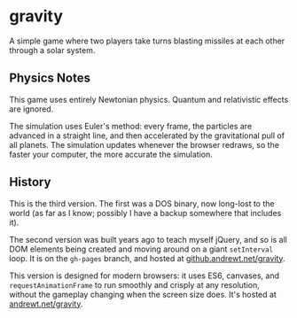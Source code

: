# gravity
A simple game where two players take turns blasting missiles at each other through a solar system.

## Physics Notes
This game uses entirely Newtonian physics. Quantum and relativistic effects are ignored.

The simulation uses Euler's method: every frame, the particles are advanced in a straight line, and then accelerated by the gravitational pull of all planets. The simulation updates whenever the browser redraws, so the faster your computer, the more accurate the simulation.

## History
This is the third version. The first was a DOS binary, now long-lost to the world (as far as I know; possibly I have a backup somewhere that includes it).

The second version was built years ago to teach myself jQuery, and so is all DOM elements being created and moving around on a giant `setInterval` loop. It is on the `gh-pages` branch, and hosted at [github.andrewt.net/gravity](http://github.andrewt.net/gravity).

This version is designed for modern browsers: it uses ES6, canvases, and `requestAnimationFrame` to run smoothly and crisply at any resolution, without the gameplay changing when the screen size does. It's hosted at [andrewt.net/gravity](https://www.andrewt.net/gravity).

